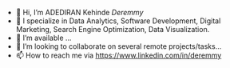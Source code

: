 - 👋 Hi, I’m ADEDIRAN Kehinde *Deremmy*
- 👀 I specialize in Data Analytics, Software Development, Digital Marketing,  Search Engine Optimization, Data Visualization.
- 🌱 I’m available ...
- 💞️ I’m looking to collaborate on several remote projects/tasks...
- 📫 How to reach me via https://www.linkedin.com/in/deremmy

<!---
deremmy/deremmy is a ✨ special ✨ repository because its `README.md` (this file) appears on your GitHub profile.
You can click the Preview link to take a look at your changes.
--->
